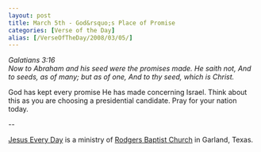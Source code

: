 ```yaml
---
layout: post
title: March 5th - God&rsquo;s Place of Promise
categories: [Verse of the Day]
alias: [/VerseOfTheDay/2008/03/05/]
---
```


_Galatians 3:16  
Now to Abraham and his seed were the promises made. He saith not,
And to seeds, as of many; but as of one, And to thy seed, which is
Christ._

God has kept every promise He has made concerning Israel. Think
about this as you are choosing a presidential candidate. Pray for
your nation today.

 --

<a href=http://jesuseveryday.net>Jesus Every Day</a> is a ministry of <a href=http://rodgersbaptist.net>Rodgers Baptist Church</a> in Garland, Texas.
